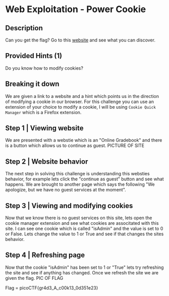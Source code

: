 # Web Exploitation - Power Cookie
## Description
Can you get the flag? Go to this [website](http://saturn.picoctf.net:61304/) and see what you can discover.

## Provided Hints (1)
Do you know how to modify cookies?

## Breaking it down
We are given a link to a website and a hint which points us in the direction of modifying a cookie in our browser.  For this challenge you can use an extension of your choice to modify a cookie, I will be using `Cookie Quick Manager` which is a Firefox extension.

## Step 1 | Viewing website
We are presented with a webstie which is an "Online Gradebook" and there is a button which allows us to continue as guest.
PICTURE OF SITE

## Step 2 | Website behavior
The next step in solving this challenge is understanding this websties behavior, for example lets click the "continue as guest" button and see what happens. We are brought to another page which says the following "We apologize, but we have no guest services at the moment". 

## Step 3 | Viewing and modifying cookies
Now that we know there is no guest services on this site, lets open the cookie manager extension and see what cookies are associtated with this site. I can see one cookie which is called "isAdmin" and the value is set to 0 or False. Lets change the value to 1 or True and see if that changes the sites behavior. 

## Step 4 | Refreshing page
Now that the cookie "isAdmin" has been set to 1 or "True" lets try refreshing the site and see if anything has changed. Once we refresh the site we are given the flag.
PIC OF FLAG

Flag = picoCTF{gr4d3_A_c00k13_0d351e23}